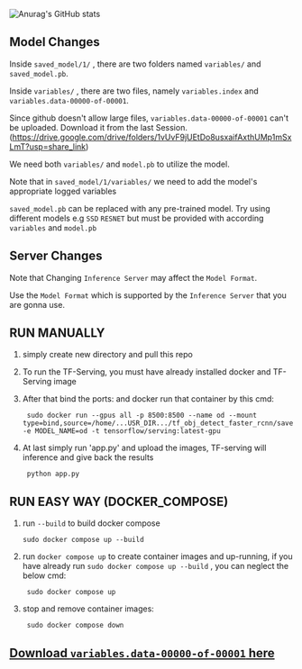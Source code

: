 ![Anurag's GitHub stats](https://github-readme-stats.vercel.app/api?username=leo007-htun&show_icons=true&theme=transparent)

## Model Changes 

Inside ``saved_model/1/`` , there are two folders named ``variables/`` and  ``saved_model.pb``.

Inside ``variables/`` , there are two files, namely ``variables.index`` and ``variables.data-00000-of-00001``.

Since github doesn't allow large files, ``variables.data-00000-of-00001`` can't be uploaded. Download it from the last Session.(https://drive.google.com/drive/folders/1vUvF9jUEtDo8usxaifAxthUMp1mSxLmT?usp=share_link)

We need both ``variables/`` and ``model.pb`` to utilize the model.

Note that in ``saved_model/1/variables/`` we need to add the model's appropriate logged variables

``saved_model.pb`` can be replaced with any pre-trained model. Try using different models e.g ``SSD`` ``RESNET`` but must be provided with according ``variables`` and ``model.pb`` 

## Server Changes

Note that Changing ``Inference Server`` may affect the ``Model Format``.

Use the ``Model Format`` which is supported by the ``Inference Server`` that you are gonna use.

## RUN MANUALLY
  
1. simply create new directory and pull this repo

2. To run the TF-Serving, you must have already installed docker and TF-Serving image

3. After that bind the ports: and docker run that container by this cmd:

        sudo docker run --gpus all -p 8500:8500 --name od --mount type=bind,source=/home/...USR_DIR.../tf_obj_detect_faster_rcnn/saved_model,target=/models/od -e MODEL_NAME=od -t tensorflow/serving:latest-gpu 

4. At last simply run 'app.py' and upload the images, TF-serving will inference and give back the results

        python app.py 
        
## RUN EASY WAY (DOCKER_COMPOSE)
 
 1. run ```--build``` to build docker compose
 
        sudo docker compose up --build
    
2. run ```docker compose up``` to create container images and up-running, if you have already run ```sudo docker compose up --build``` , you can neglect the below cmd:

        sudo docker compose up
   
3. stop and remove container images:

        sudo docker compose down
        
## [Download ``variables.data-00000-of-00001`` here](https://drive.google.com/drive/folders/1vUvF9jUEtDo8usxaifAxthUMp1mSxLmT?usp=share_link)
    
